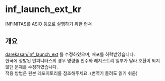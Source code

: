 # inf_launch_ext_kr
INFINITAS를 ASIO 등으로 실행하기 위한 런쳐

## 개요
[darekasan/inf_launch_ext](https://github.com/darekasan/inf_launch_ext) 를 수정하였으며, 배포를 허락받았습니다.   
한국에 정발된 인피니타스의 경우 명령줄 인수와 레지스트리 일부가 달라 호환이 되지 않던 문제를 수정하였습니다.   
적용 방법은 원본 레포지토리를 참조해주세요. (번역기 돌려도 읽기 쉬움)
